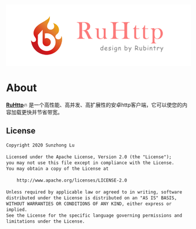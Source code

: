 [![Logo](https://github.com/RubinTry/RuHttp/blob/master/repository/img/logo.png)](https://github.com/RubinTry/RuHttp)


# About
**[RuHttp][readme]**:fire: 是一个高性能、高并发、高扩展性的安卓http客户端，它可以使您的内容加载更快并节省带宽。

## License
```text
Copyright 2020 Sunzhong Lu

Licensed under the Apache License, Version 2.0 (the "License");
you may not use this file except in compliance with the License.
You may obtain a copy of the License at

    http://www.apache.org/licenses/LICENSE-2.0

Unless required by applicable law or agreed to in writing, software
distributed under the License is distributed on an "AS IS" BASIS,
WITHOUT WARRANTIES OR CONDITIONS OF ANY KIND, either express or implied.
See the License for the specific language governing permissions and
limitations under the License.
```


[readme]: https://github.com/Rubintry/RuHttp